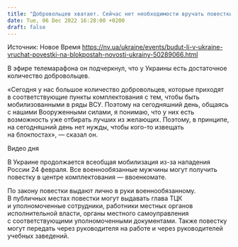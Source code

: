 ```yaml
---
title: "Добровольцев хватает. Сейчас нет необходимости вручать повестки на блокпостах — МВД"
date: Tue, 06 Dec 2022 16:28:00 +0200
draft: false
---
```

Источник: Новое Время https://nv.ua/ukraine/events/budut-li-v-ukraine-vruchat-povestki-na-blokpostah-novosti-ukrainy-50289066.html


 В эфире телемарафона он подчеркнул, что у Украины есть достаточное количество добровольцев.

«Сегодня у нас большое количество добровольцев, которые приходят в соответствующие пункты комплектования с тем, чтобы быть мобилизованными в ряды ВСУ. Поэтому на сегодняшний день, общаясь с нашими Вооруженными силами, я понимаю, что у них есть возможность уже отбирать лучших из желающих. Поэтому, в принципе, на сегодняшний день нет нужды, чтобы кого-то извещать на блокпостах», — сказал он.

 Видео дня   

В Украине продолжается всеобщая мобилизация из-за нападения России 24 февраля. Все военнообязанные мужчины могут получить повестку в центре комплектования — ввоенкомате.

По закону повестки выдают лично в руки военнообязанному. В публичных местах повестки могут выдавать глава ТЦК и уполномоченные сотрудники, работники местных органов исполнительной власти, органы местного самоуправления с соответствующими уполномоченными документами. Также повестку могут передать через руководителя на работе и через руководителей учебных заведений.
